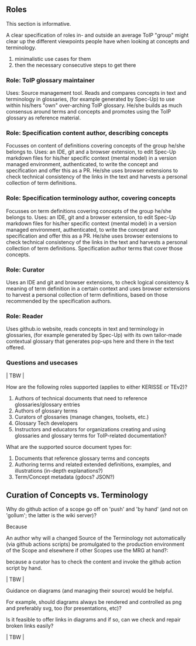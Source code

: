 

## Roles
This section is informative.

A clear specification of roles in- and outside an average ToIP "group" might clear up the different viewpoints people have when looking at concepts and terminology.

1. minimalistic use cases for them
2. then the necessary consecutive steps to get there

### Role: ToIP glossary maintainer
Uses: Source management tool. Reads and compares concepts in text and terminology in glossaries, (for example generated by Spec-Up) to use within his/hers "own" over-arching ToIP glossary. He/she builds as much consensus around terms and concepts and promotes using the ToIP glossary as reference material.

### Role: Specification content author, describing concepts
Focusses on content of  definitions covering concepts of the group he/she belongs to. Uses: an IDE, git and a browser extension, to edit  Spec-Up markdown files for his/her specific context (mental model) in a version managed environment, authenticated, to write the concept and specification and offer this as a PR. He/she uses browser extensions to check technical consistency of the links in the text and harvests a personal collection of term definitions.

### Role: Specification terminology author, covering concepts
Focusses on term definitions covering concepts of the group he/she belongs to. Uses: an IDE, git and a browser extension, to edit  Spec-Up markdown files for his/her specific context (mental model) in a version managed environment, authenticated, to write the concept and specification and offer this as a PR. He/she uses browser extensions to check technical consistency of the links in the text and harvests a personal collection of term definitions. Specification author terms that cover those concepts.

### Role: Curator
Uses an IDE and git and browser extensions, to check logical consistency & meaning of term definition in a certain context and uses browser extensions to harvest a personal collection of term definitions, based on those recommended by the specification authors.

### Role: Reader
Uses github.io website, reads concepts in text and terminology in glossaries, (for example generated by Spec-Up) with its own tailor-made contextual glossary that generates pop-ups here and there in the text offered.


### Questions and usecases

| TBW |

How are the following roles supported (applies to either KERISSE or TEv2)?

1. Authors of technical documents that need to reference glossaries/glossary entries
2. Authors of glossary terms
3. Curators of glossaries (manage changes, toolsets, etc.)
4. Glossary Tech developers
5. Instructors and educators for organizations creating and using glossaries and glossary terms for ToIP-related documentation?

What are the supported source document types for:
1. Documents that reference glossary terms and concepts
2. Authoring terms and related extended definitions, examples, and illustrations (in-depth explanations?)
3. Term/Concept metadata (gdocs? JSON?)

## Curation of Concepts vs. Terminology

Why do github action of a scope go off on 'push' and 'by hand' (and not on 'gollum'; the latter is the wiki server)?

Because 

An author
why will a changed Source of the Terminology not automatically (via github actions scripts) be promulgated to the production environment of the Scope and elsewhere if other Scopes use the MRG at hand?:

because a curator has to check the content and invoke the github action script by hand. 

| TBW |

Guidance on diagrams (and managing their source) would be helpful. 

For example, should diagrams always be rendered and controlled as png and preferably svg, too (for presentations, etc)?

Is it feasible to offer links in diagrams and if so, can we check and repair broken links easily?

| TBW |